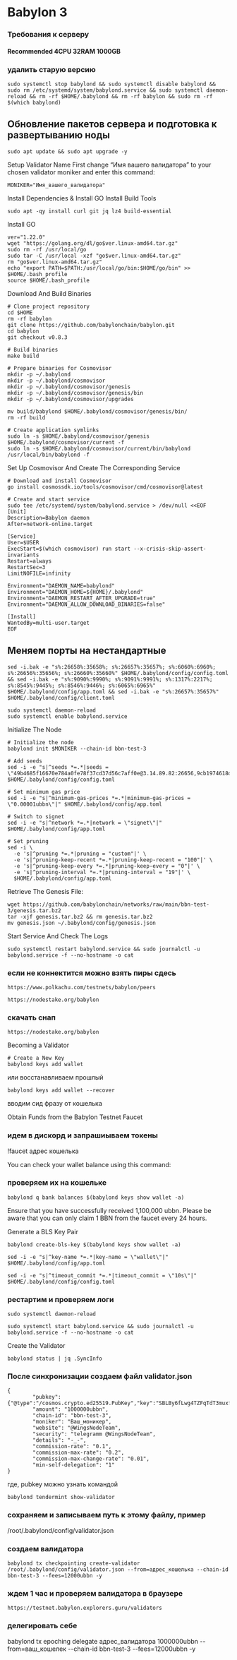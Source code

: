 # Babylon 3

### Требования к серверу 

#### Recommended 4CPU 32RAM 1000GB

### удалить старую версию

```
sudo systemctl stop babylond && sudo systemctl disable babylond && sudo rm /etc/systemd/system/babylond.service && sudo systemctl daemon-reload && rm -rf $HOME/.babylond && rm -rf babylon && sudo rm -rf $(which babylond) 
```


## Обновление пакетов сервера и подготовка к развертыванию ноды
```
sudo apt update && sudo apt upgrade -y
```

Setup Validator Name
First change “Имя вашего валидатора” to your chosen validator moniker and enter this command:
```
MONIKER="Имя_вашего_валидатора"
```
Install Dependencies & Install GO
Install Build Tools
```
sudo apt -qy install curl git jq lz4 build-essential
```
Install GO
```
ver="1.22.0"
wget "https://golang.org/dl/go$ver.linux-amd64.tar.gz"
sudo rm -rf /usr/local/go
sudo tar -C /usr/local -xzf "go$ver.linux-amd64.tar.gz"
rm "go$ver.linux-amd64.tar.gz"
echo "export PATH=$PATH:/usr/local/go/bin:$HOME/go/bin" >> $HOME/.bash_profile
source $HOME/.bash_profile
```

Download And Build Binaries
```
# Clone project repository
cd $HOME
rm -rf babylon
git clone https://github.com/babylonchain/babylon.git
cd babylon
git checkout v0.8.3
```
```
# Build binaries
make build
```
```
# Prepare binaries for Cosmovisor
mkdir -p ~/.babylond
mkdir -p ~/.babylond/cosmovisor
mkdir -p ~/.babylond/cosmovisor/genesis
mkdir -p ~/.babylond/cosmovisor/genesis/bin
mkdir -p ~/.babylond/cosmovisor/upgrades
```
```
mv build/babylond $HOME/.babylond/cosmovisor/genesis/bin/
rm -rf build
```
```
# Create application symlinks
sudo ln -s $HOME/.babylond/cosmovisor/genesis $HOME/.babylond/cosmovisor/current -f
sudo ln -s $HOME/.babylond/cosmovisor/current/bin/babylond /usr/local/bin/babylond -f
```

Set Up Cosmovisor And Create The Corresponding Service
```
# Download and install Cosmovisor
go install cosmossdk.io/tools/cosmovisor/cmd/cosmovisor@latest
```
```
# Create and start service
sudo tee /etc/systemd/system/babylond.service > /dev/null <<EOF
[Unit]
Description=Babylon daemon
After=network-online.target

[Service]
User=$USER
ExecStart=$(which cosmovisor) run start --x-crisis-skip-assert-invariants
Restart=always
RestartSec=3
LimitNOFILE=infinity

Environment="DAEMON_NAME=babylond"
Environment="DAEMON_HOME=${HOME}/.babylond"
Environment="DAEMON_RESTART_AFTER_UPGRADE=true"
Environment="DAEMON_ALLOW_DOWNLOAD_BINARIES=false"

[Install]
WantedBy=multi-user.target
EOF
```

## Меняем порты на нестандартные
```
sed -i.bak -e "s%:26658%:35658%; s%:26657%:35657%; s%:6060%:6960%; s%:26656%:35656%; s%:26660%:35660%" $HOME/.babylond/config/config.toml && sed -i.bak -e "s%:9090%:9990%; s%:9091%:9991%; s%:1317%:2217%; s%:8545%:9445%; s%:8546%:9446%; s%:6065%:6965%" $HOME/.babylond/config/app.toml && sed -i.bak -e "s%:26657%:35657%" $HOME/.babylond/config/client.toml 
```

```
sudo systemctl daemon-reload
sudo systemctl enable babylond.service
```


Initialize The Node
```
# Initialize the node
babylond init $MONIKER --chain-id bbn-test-3
```
```
# Add seeds
sed -i -e "s|^seeds *=.*|seeds = \"49b4685f16670e784a0fe78f37cd37d56c7aff0e@3.14.89.82:26656,9cb1974618ddd541c9a4f4562b842b96ffaf1446@3.16.63.237:26656\"|" $HOME/.babylond/config/config.toml

# Set minimum gas price
sed -i -e "s|^minimum-gas-prices *=.*|minimum-gas-prices = \"0.00001ubbn\"|" $HOME/.babylond/config/app.toml

# Switch to signet
sed -i -e "s|^network *=.*|network = \"signet\"|" $HOME/.babylond/config/app.toml

# Set pruning
sed -i \
  -e 's|^pruning *=.*|pruning = "custom"|' \
  -e 's|^pruning-keep-recent *=.*|pruning-keep-recent = "100"|' \
  -e 's|^pruning-keep-every *=.*|pruning-keep-every = "0"|' \
  -e 's|^pruning-interval *=.*|pruning-interval = "19"|' \
  $HOME/.babylond/config/app.toml
```

Retrieve The Genesis File:
```
wget https://github.com/babylonchain/networks/raw/main/bbn-test-3/genesis.tar.bz2
tar -xjf genesis.tar.bz2 && rm genesis.tar.bz2
mv genesis.json ~/.babylond/config/genesis.json
```
Start Service And Check The Logs
```
sudo systemctl restart babylond.service && sudo journalctl -u babylond.service -f --no-hostname -o cat
```

### если не коннектится можно взять пиры сдесь

```
https://www.polkachu.com/testnets/babylon/peers
```
```
https://nodestake.org/babylon
```
### скачать снап

```
https://nodestake.org/babylon
```


Becoming a Validator

```
# Create a New Key
babylond keys add wallet
```
или восстанавливаем прошлый
```
babylond keys add wallet --recover
```
вводим сид фразу от кошелька

Obtain Funds from the Babylon Testnet Faucet

### идем в дискорд и запрашиываем токены

!faucet адрес кошелька

You can check your wallet balance using this command:

### проверяем их на кошельке
```
babylond q bank balances $(babylond keys show wallet -a)
```
Ensure that you have successfully received 1,100,000 ubbn. Please be aware that you can only claim 1 BBN from the faucet every 24 hours.


Generate a BLS Key Pair
```
babylond create-bls-key $(babylond keys show wallet -a)
```



```
sed -i -e "s|^key-name *=.*|key-name = \"wallet\"|" $HOME/.babylond/config/app.toml
```

```
sed -i -e "s|^timeout_commit *=.*|timeout_commit = \"10s\"|" $HOME/.babylond/config/config.toml
```

### рестартим и проверяем логи

```
sudo systemctl daemon-reload
```
```
sudo systemctl start babylond.service && sudo journalctl -u babylond.service -f --no-hostname -o cat
```


Create the Validator

```
babylond status | jq .SyncInfo
```

### После синхронизации создаем файл validator.json
```
{
        "pubkey": {"@type":"/cosmos.crypto.ed25519.PubKey","key":"SBLBy6fLwg4TZFqTdT3muxffkTj9YlsIyPB3L8oYg="},
        "amount": "1000000ubbn",
        "chain-id": "bbn-test-3",
        "moniker": "Ваш_моникер",
        "website": "@WingsNodeTeam",
        "security": "telegramm @WingsNodeTeam",
        "details": "-_-",
        "commission-rate": "0.1",
        "commission-max-rate": "0.2",
        "commission-max-change-rate": "0.01",
        "min-self-delegation": "1"
}
```
где, pubkey можно узнать командой 
```
babylond tendermint show-validator
```
### сохраняем и записываем путь к этому файлу, пример 
/root/.babylond/config/validator.json

### создаем валидатора

```
babylond tx checkpointing create-validator /root/.babylond/config/validator.json --from=адрес_кошелька --chain-id bbn-test-3 --fees=12000ubbn -y
```
### ждем 1 час и проверяем валидатора в браузере
```
https://testnet.babylon.explorers.guru/validators
```

### делегировать себе
babylond tx epoching delegate адрес_валидатора 1000000ubbn --from=ваш_кошелек --chain-id bbn-test-3 --fees=12000ubbn -y
```



